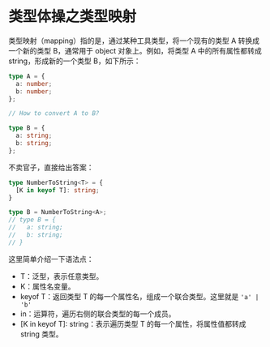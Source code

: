 # 类型体操之类型映射

类型映射（mapping）指的是，通过某种工具类型，将一个现有的类型 A 转换成一个新的类型 B，通常用于 object 对象上。例如，将类型 A 中的所有属性都转成 string，形成新的一个类型 B，如下所示：

```typescript
type A = {
  a: number;
  b: number;
};

// How to convert A to B?

type B = {
  a: string;
  b: string;
};
```

不卖官子，直接给出答案：


```ts
type NumberToString<T> = {
  [K in keyof T]: string;
}

type B = NumberToString<A>;
// type B = {
//   a: string;
//   b: string;
// }

```

这里简单介绍一下语法点：

* T：泛型，表示任意类型。
* K：属性名变量。
* keyof T：返回类型 T 的每一个属性名，组成一个联合类型。这里就是  `'a' | 'b'`
* in：运算符，遍历右侧的联合类型的每一个成员。
* [K in keyof T]: string：表示遍历类型 T 的每一个属性，将属性值都转成 string 类型。

